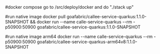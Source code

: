 #docker compose
go to /src/deploy/docker and do "./stack up"

#run native image
docker pull goafabric/callee-service-quarkus:1.1.0-SNAPSHOT && docker run --name calle-service-quarkus --rm -p50900:50900 goafabric/callee-service-quarkus:1.1.0-SNAPSHOT

#run native image arm64
docker run --name calle-service-quarkus --rm -p50900:50900 goafabric/callee-service-quarkus-arm64v8:1.1.0-SNAPSHOT

